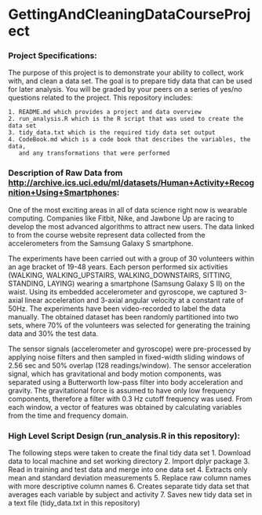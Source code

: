 # GettingAndCleaningDataCourseProject

### Project Specifications:

The purpose of this project is to demonstrate your ability to collect, work with, and clean a data set. The goal is to prepare tidy data that can be used for later analysis. You will be graded by your peers on a series of yes/no questions related to the project. This repository includes:

    1. README.md which provides a project and data overview
    2. run_analysis.R which is the R script that was used to create the data set
    3. tidy_data.txt which is the required tidy data set output
    4. CodeBook.md which is a code book that describes the variables, the data, 
       and any transformations that were performed

### Description of Raw Data from http://archive.ics.uci.edu/ml/datasets/Human+Activity+Recognition+Using+Smartphones:

One of the most exciting areas in all of data science right now is wearable computing. Companies like Fitbit, Nike, and Jawbone Up are racing to develop the most advanced algorithms to attract new users. The data linked to from the course website represent data collected from the accelerometers from the Samsung Galaxy S smartphone.

The experiments have been carried out with a group of 30 volunteers within an age bracket of 19-48 years. Each person performed six activities (WALKING, WALKING_UPSTAIRS, WALKING_DOWNSTAIRS, SITTING, STANDING, LAYING) wearing a smartphone (Samsung Galaxy S II) on the waist. Using its embedded accelerometer and gyroscope, we captured 3-axial linear acceleration and 3-axial angular velocity at a constant rate of 50Hz. The experiments have been video-recorded to label the data manually. The obtained dataset has been randomly partitioned into two sets, where 70% of the volunteers was selected for generating the training data and 30% the test data. 

The sensor signals (accelerometer and gyroscope) were pre-processed by applying noise filters and then sampled in fixed-width sliding windows of 2.56 sec and 50% overlap (128 readings/window). The sensor acceleration signal, which has gravitational and body motion components, was separated using a Butterworth low-pass filter into body acceleration and gravity. The gravitational force is assumed to have only low frequency components, therefore a filter with 0.3 Hz cutoff frequency was used. From each window, a vector of features was obtained by calculating variables from the time and frequency domain.

### High Level Script Design (run_analysis.R in this repository):

The following steps were taken to create the final tidy data set
    1. Download data to local machine and set working directory
    2. Import dplyr package
    3. Read in training and test data and merge into one data set
    4. Extracts only mean and standard deviation measurements
    5. Replace raw column names with more descriptive column names
    6. Creates separate tidy data set that averages each variable by subject and activity
    7. Saves new tidy data set in a text file (tidy_data.txt in this repository)
